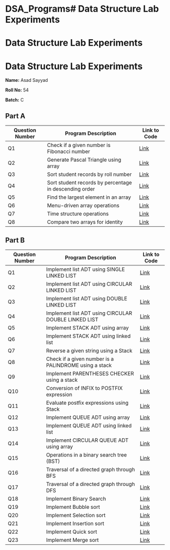 # DSA_Programs# Data Structure Lab Experiments



# Data Structure Lab Experiments

# Data Structure Lab Experiments

**Name:** Asad Sayyad

**Roll No:** 54

**Batch:** C


## Part A

| Question Number | Program Description                                      | Link to Code |
| --------------- | ------------------------------------------------------- | ------------ |
| Q1              | Check if a given number is Fibonacci number             | [Link](https://github.com/AsadSayyad92/DSA_Programs/blob/main/54_1_Asad.c)     |
| Q2              | Generate Pascal Triangle using array                   | [Link](#)     |
| Q3              | Sort student records by roll number                     | [Link](#)     |
| Q4              | Sort student records by percentage in descending order  | [Link](#)     |
| Q5              | Find the largest element in an array                    | [Link](#)     |
| Q6              | Menu-driven array operations                             | [Link](#)     |
| Q7              | Time structure operations                                | [Link](#)     |
| Q8              | Compare two arrays for identity                         | [Link](#)     |

## Part B

| Question Number | Program Description                                      | Link to Code |
| --------------- | ------------------------------------------------------- | ------------ |
| Q1              | Implement list ADT using SINGLE LINKED LIST             | [Link](#)     |
| Q2              | Implement list ADT using CIRCULAR LINKED LIST           | [Link](#)     |
| Q3              | Implement list ADT using DOUBLE LINKED LIST             | [Link](#)     |
| Q4              | Implement list ADT using CIRCULAR DOUBLE LINKED LIST    | [Link](#)     |
| Q5              | Implement STACK ADT using array                         | [Link](#)     |
| Q6              | Implement STACK ADT using linked list                   | [Link](#)     |
| Q7              | Reverse a given string using a Stack                    | [Link](#)     |
| Q8              | Check if a given number is a PALINDROME using a stack   | [Link](#)     |
| Q9              | Implement PARENTHESES CHECKER using a stack             | [Link](#)     |
| Q10             | Conversion of INFIX to POSTFIX expression               | [Link](#)     |
| Q11             | Evaluate postfix expressions using Stack                | [Link](#)     |
| Q12             | Implement QUEUE ADT using array                         | [Link](#)     |
| Q13             | Implement QUEUE ADT using linked list                   | [Link](#)     |
| Q14             | Implement CIRCULAR QUEUE ADT using array                | [Link](#)     |
| Q15             | Operations in a binary search tree (BST)                | [Link](#)     |
| Q16             | Traversal of a directed graph through BFS               | [Link](#)     |
| Q17             | Traversal of a directed graph through DFS               | [Link](#)     |
| Q18             | Implement Binary Search                                  | [Link](#)     |
| Q19             | Implement Bubble sort                                   | [Link](#)     |
| Q20             | Implement Selection sort                                | [Link](#)     |
| Q21             | Implement Insertion sort                                | [Link](#)     |
| Q22             | Implement Quick sort                                    | [Link](#)     |
| Q23             | Implement Merge sort                                    | [Link](#)     |
